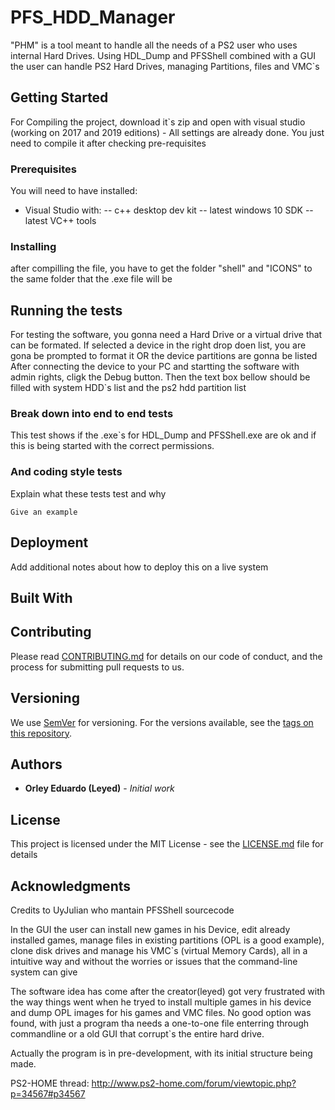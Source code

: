 


# PFS_HDD_Manager

"PHM" is a tool meant to handle all the needs of a PS2 user who uses internal Hard Drives. Using HDL_Dump and PFSShell combined with a GUI the user can handle PS2 Hard Drives, managing Partitions, files and VMC`s

## Getting Started

For Compiling the project, download it`s zip and open with visual studio (working on 2017 and 2019 editions) - All settings are already done. You just need to compile it after checking pre-requisites

### Prerequisites

You will need to have installed:
- Visual Studio with:
-- c++ desktop dev kit
-- latest windows 10 SDK
-- latest VC++ tools

### Installing

after compilling the file, you have to get the folder "shell" and "ICONS" to the same folder that the .exe file will be

## Running the tests

For testing the software, you gonna need a Hard Drive or a virtual drive that can be formated.
If selected a device in the right drop doen list, you are gona be prompted to format it OR the device partitions are gonna be listed
After connecting the device to your PC and startting the software with admin rights, cligk the Debug button. Then the text box bellow should be filled with system HDD`s list and the ps2 hdd partition list

### Break down into end to end tests

This test shows if the .exe`s for HDL_Dump and PFSShell.exe are ok and if this is being started with the correct permissions.

### And coding style tests

Explain what these tests test and why

```
Give an example
```

## Deployment

Add additional notes about how to deploy this on a live system

## Built With


## Contributing

Please read [CONTRIBUTING.md](https://gist.github.com/PurpleBooth/b24679402957c63ec426) for details on our code of conduct, and the process for submitting pull requests to us.

## Versioning

We use [SemVer](http://semver.org/) for versioning. For the versions available, see the [tags on this repository](https://github.com/your/project/tags). 

## Authors

* **Orley Eduardo (Leyed)** - *Initial work*

## License

This project is licensed under the MIT License - see the [LICENSE.md](LICENSE.md) file for details

## Acknowledgments
Credits to UyJulian who mantain PFSShell sourcecode




In the GUI the user can install new games in his Device, edit already installed games, manage files in existing partitions (OPL is a good example), clone disk drives and manage his VMC`s (virtual Memory Cards), all in a intuitive way and without the worries or issues that the command-line system can give

The software idea has come after the creator(leyed) got very frustrated with the way things went when he tryed to install multiple games in his device and dump OPL images for his games and VMC files. No good option was found, with just a program tha needs a one-to-one file enterring through commandline or a old GUI that corrupt`s the entire hard drive.

Actually the program is ìn pre-development, with its initial structure being made.

PS2-HOME thread: http://www.ps2-home.com/forum/viewtopic.php?p=34567#p34567
